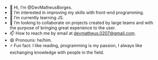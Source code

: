- 👋 Hi, I’m @DevMatheusBorges.
- 👀 I’m interested in improving my skills with front-end programming.
- 🌱 I’m currently learning JS.
- 💞️ I’m looking to collaborate on projects created by large teams and with the purpose of bringing great experience to the user.
- 📫 How to reach me by email at devmatheus.0207@gmail.com.
- 😄 Pronouns: he/him.
- ⚡ Fun fact: I like reading, programming is my passion, I always like exchanging knowledge with people in the field.

<!---
DevMatheusBorges/DevMatheusBorges is a ✨ special ✨ repository because its `README.md` (this file) appears on your GitHub profile.
You can click the Preview link to take a look at your changes.
--->
